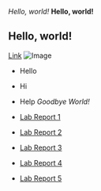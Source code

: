 *Hello, world!*
**Hello, world!**
## Hello, world!
[Link](http://ucsd.edu)
![Image](https://www.dreamstime.com/stock-image-red-apple-leaf-slice-white-background-image29914331)
* Hello
* Hi
* Help
*Goodbye World!*

* [Lab Report 1](https://caz002.github.io/cse15l-lab-reports/lab-report-1-week-0.html)
* [Lab Report 2](https://caz002.github.io/cse15l-lab-reports/lab-report-2.html)
* [Lab Report 3](https://caz002.github.io/cse15l-lab-reports/lab-report-3.html)
* [Lab Report 4](https://caz002.github.io/cse15l-lab-reports/lab-report-4.html)
* [Lab Report 5](https://caz002.github.io/cse15l-lab-reports/lab-report-5.html)
